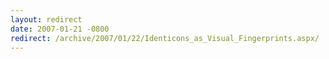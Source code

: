 ```yaml
---
layout: redirect
date: 2007-01-21 -0800
redirect: /archive/2007/01/22/Identicons_as_Visual_Fingerprints.aspx/
---
```

